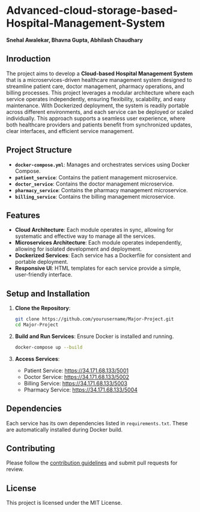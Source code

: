 # Advanced-cloud-storage-based-Hospital-Management-System
**Snehal Awalekar, Bhavna Gupta, Abhilash Chaudhary**

## Inroduction
The project aims to develop a **Cloud-based Hospital Management System** that is a microservices-driven healthcare management system designed to streamline patient care, doctor management, pharmacy operations, and billing processes. This project leverages a modular architecture where each service operates independently, ensuring flexibility, scalability, and easy maintenance. With Dockerized deployment, the system is readily portable across different environments, and each service can be deployed or scaled individually. This approach supports a seamless user experience, where both healthcare providers and patients benefit from synchronized updates, clear interfaces, and efficient service management.

## Project Structure

- **`docker-compose.yml`**: Manages and orchestrates services using Docker Compose.
- **`patient_service`**: Contains the patient management microservice.
- **`doctor_service`**: Contains the doctor management microservice.
- **`pharmacy_service`**: Contains the pharmacy management microservice.
- **`billing_service`**: Contains the billing management microservice.

## Features
- **Cloud Architecture**: Each module operates in sync, allowing for systematic and effective way to manage all the services.
- **Microservices Architecture**: Each module operates independently, allowing for isolated development and deployment.
- **Dockerized Services**: Each service has a Dockerfile for consistent and portable deployment.
- **Responsive UI**: HTML templates for each service provide a simple, user-friendly interface.

## Setup and Installation

1. **Clone the Repository**:
   ```bash
   git clone https://github.com/yourusername/Major-Project.git
   cd Major-Project
   ```

2. **Build and Run Services**:
   Ensure Docker is installed and running.
   ```bash
   docker-compose up --build
   ```

3. **Access Services**:
   - Patient Service: https://34.171.68.133/5001
   - Doctor Service:  https://34.171.68.133/5002
   - Billing Service: https://34.171.68.133/5003
   - Pharmacy Service: https://34.171.68.133/5004

## Dependencies

Each service has its own dependencies listed in `requirements.txt`. These are automatically installed during Docker build.

## Contributing

Please follow the [contribution guidelines](CONTRIBUTING.md) and submit pull requests for review.

## License

This project is licensed under the MIT License.
